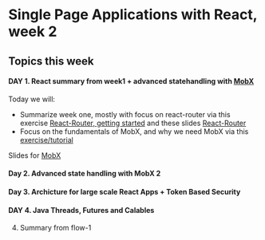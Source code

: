 # Single Page Applications with React, week 2
## Topics this week
#### DAY 1. React summary from week1 + advanced statehandling with [MobX](https://github.com/mobxjs/mobx)

Today we will:
* Summarize week one, mostly with focus on react-router via this exercise [React-Router, getting started](https://docs.google.com/document/d/1ZTx3u50D3VWct3QCqwfRpk2Nq12kRrY1B_KFy9rufF4/edit?usp=sharing) and these slides [React-Router](http://slides3-plaul.rhcloud.com/reactRouting/routing.html#1)
* Focus on the fundamentals of MobX, and why we need MobX via this [exercise/tutorial](https://docs.google.com/document/d/1WsyQTcXsq_8B_6gUiHmVpPZMG9saoRjVw0pxSgFqOKU/edit?usp=sharing)

Slides for [MobX](http://slides3-plaul.rhcloud.com/state/stateHandling.html)

#### Day 2. Advanced state handling with MobX 2

#### Day 3. Archicture for large scale React Apps + Token Based Security

#### DAY 4. Java Threads, Futures and Calables
4. Summary from flow-1


